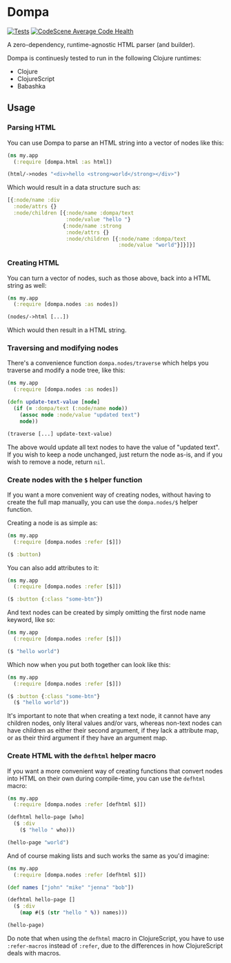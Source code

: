 # Dompa

[![Tests](https://github.com/askonomm/dompa/actions/workflows/tests.yml/badge.svg)](https://github.com/askonomm/dompa/actions/workflows/tests.yml)
[![CodeScene Average Code Health](https://codescene.io/projects/72504/status-badges/average-code-health)](https://codescene.io/projects/72504)

A zero-dependency, runtime-agnostic HTML parser (and builder). 

Dompa is continuesly tested to run in the following Clojure runtimes:

- Clojure
- ClojureScript
- Babashka

## Usage

### Parsing HTML

You can use Dompa to parse an HTML string into a vector of nodes like this:

```clojure
(ns my.app
  (:require [dompa.html :as html])

(html/->nodes "<div>hello <strong>world</strong></div>")
```

Which would result in a data structure such as:

```clojure
[{:node/name :div
  :node/attrs {}
  :node/children [{:node/name :dompa/text
                   :node/value "hello "}
                  {:node/name :strong
                   :node/attrs {}
                   :node/children [{:node/name :dompa/text
                                    :node/value "world"}]}]}]
```

### Creating HTML

You can turn a vector of nodes, such as those above, back into a HTML string as well:

```clojure
(ns my.app
  (:require [dompa.nodes :as nodes])

(nodes/->html [...])
```

Which would then result in a HTML string.


### Traversing and modifying nodes

There's a convenience function `dompa.nodes/traverse` which helps you traverse and modify a node tree, like this:

```clojure
(ns my.app
  (:require [dompa.nodes :as nodes])

(defn update-text-value [node]
  (if (= :dompa/text (:node/name node))
    (assoc node :node/value "updated text")
    node))

(traverse [...] update-text-value)
```

The above would update all text nodes to have the value of "updated text". If you wish to keep a node unchanged, just return the node as-is, and if you wish to remove a node, return `nil`. 

### Create nodes with the `$` helper function

If you want a more convenient way of creating nodes, without having to create the full map manually, you can use the `dompa.nodes/$` helper function.

Creating a node is as simple as:

```clojure
(ns my.app
  (:require [dompa.nodes :refer [$]])

($ :button)
```

You can also add attributes to it:


```clojure
(ns my.app
  (:require [dompa.nodes :refer [$]])

($ :button {:class "some-btn"})
```

And text nodes can be created by simply omitting the first node name keyword, like so:

```clojure
(ns my.app
  (:require [dompa.nodes :refer [$]])

($ "hello world")
```

Which now when you put both together can look like this:

```clojure
(ns my.app
  (:require [dompa.nodes :refer [$]])

($ :button {:class "some-btn"}
  ($ "hello world"))
```

It's important to note that when creating a text node, it cannot have any children nodes, only literal values and/or vars, whereas non-text nodes can have children as either their second argument, if they lack a attribute map, or as their third argument if they have an argument map. 

### Create HTML with the `defhtml` helper macro

If you want a more convenient way of creating functions that convert nodes into HTML on their own during compile-time, you can use the `defhtml` macro:

```clojure
(ns my.app
  (:require [dompa.nodes :refer [defhtml $]])

(defhtml hello-page [who]
  ($ :div
    ($ "hello " who)))

(hello-page "world")
```

And of course making lists and such works the same as you'd imagine:

```clojure
(ns my.app
  (:require [dompa.nodes :refer [defhtml $]])

(def names ["john" "mike" "jenna" "bob"])

(defhtml hello-page []
  ($ :div
    (map #($ (str "hello " %)) names)))

(hello-page)
```

Do note that when using the `defhtml` macro in ClojureScript, you have to use `:refer-macros` instead of `:refer`, due to the differences in how ClojureScript deals with macros.